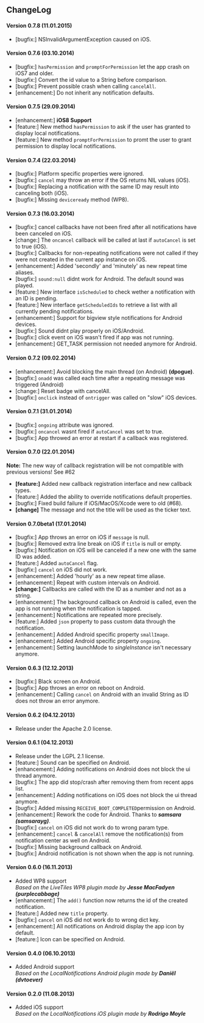 ## ChangeLog
#### Version 0.7.8 (11.01.2015)
- [bugfix:] NSInvalidArgumentException caused on iOS.

#### Version 0.7.6 (03.10.2014)
- [bugfix:] `hasPermission` and `promptForPermission` let the app crash on iOS7 and older.
- [bugfix:] Convert the id value to a String before comparison.
- [bugfix:] Prevent possible crash when calling `cancelAll`.
- [enhancement:] Do not inherit any notification defaults.

#### Version 0.7.5 (29.09.2014)
- [enhancement:] __iOS8 Support__
- [feature:] New method `hasPermission` to ask if the user has granted to display local notifications.
- [feature:] New method `promptForPermission` to promt the user to grant permission to display local notifications.

#### Version 0.7.4 (22.03.2014)
- [bugfix:] Platform specific properties were ignored.
- [bugfix:] `cancel` may throw an error if the OS returns NIL values (iOS).
- [bugfix:] Replacing a notification with the same ID may result into canceling both (iOS).
- [bugfix:] Missing `deviceready` method (WP8).

#### Version 0.7.3 (16.03.2014)
- [bugfix:] cancel callbacks have not been fired after all notifications have been canceled on iOS.
- [change:] The `oncancel` callback will be called at last if `autoCancel` is set to true (iOS).
- [bugfix:] Callbacks for non-repeating notifications were not called if they were not created in the current app instance on iOS.
- [enhancement:] Added 'secondly' and 'minutely' as new repeat time aliases.
- [bugfix:] `sound:null` didnt work for Android. The default sound was played.
- [feature:] New interface `isScheduled` to check wether a notification with an ID is pending.
- [feature:] New interface `getScheduledIds` to retrieve a list with all currently pending notifications.
- [enhancement:] Support for bigview style notifications for Android devices.
- [bugfix:] Sound didnt play properly on iOS/Android.
- [bugfix:] click event on iOS wasn't fired if app was not running.
- [enhancement:] GET_TASK permission not needed anymore for Android.

#### Version 0.7.2 (09.02.2014)
- [enhancement:] Avoid blocking the main thread (on Android) **(dpogue)**.
- [bugfix:] `onadd` was called each time after a repeating message was triggered (Android)
- [change:] Reset badge with cancelAll.
- [bugfix:] `onclick` instead of `ontrigger` was called on "slow" iOS devices.

#### Version 0.7.1 (31.01.2014)
- [bugfix:] `ongoing` attribute was ignored.
- [bugfix:] `oncancel` wasnt fired if `autoCancel` was set to true.
- [bugfix:] App throwed an error at restart if a callback was registered.

#### Version 0.7.0 (22.01.2014)
**Note:** The new way of callback registration will be not compatible with previous versions! See #62
- **[feature:]** Added new callback registration interface and new callback types.
- [feature:] Added the ability to override notifications default properties.
- [bugfix:] Fixed build failure if iOS/MacOS/Xcode were to old (#68).
- **[change]** The message and not the title will be used as the ticker text.

#### Version 0.7.0beta1 (17.01.2014)
- [bugfix:] App throws an error on iOS if `message` is null.
- [bugfix:] Removed extra line break on iOS if `title` is null or empty.
- [bugfix:] Notification on iOS will be canceled if a new one with the same ID was added.
- [feature:] Added `autoCancel` flag.
- [bugfix:] `cancel` on iOS did not work.
- [enhancement:] Added 'hourly' as a new repeat time aliase.
- [enhancement:] Repeat with custom intervals on Android.
- **[change:]** Callbacks are called with the ID as a number and not as a string.
- [enhancement:] The background callback on Android is called, even the app is not running when the notification is tapped.
- [enhancement:] Notifications are repeated more precisely.
- [feature:] Added `json` property to pass custom data through the notification.
- [enhancement:] Added Android specific property `smallImage`.
- [enhancement:] Added Android specific property `ongoing`.
- [enhancement:] Setting launchMode to *singleInstance* isn't necessary anymore.

#### Version 0.6.3 (12.12.2013)
- [bugfix:] Black screen on Android.
- [bugfix:] App throws an error on reboot on Android.
- [enhancement:] Calling `cancel` on Android with an invalid String as ID does not throw an error anymore.

#### Version 0.6.2 (04.12.2013)
- Release under the Apache 2.0 license.

#### Version 0.6.1 (04.12.2013)
- Release under the LGPL 2.1 license.
- [feature:] Sound can be specified on Android.
- [enhancement:] Adding notifications on Android does not block the ui thread anymore.
- [bugfix:] The app did stop/crash after removing them from recent apps list.
- [enhancement:] Adding notifications on iOS does not block the ui thread anymore.
- [bugfix:] Added missing `RECEIVE_BOOT_COMPLETED`permission on Android.
- [enhancement:] Rework the code for Android. Thanks to ***samsara (samsarayg)***.
- [bugfix:] `cancel` on iOS did not work do to wrong param type.
- [enhancement:] `cancel` & `cancelAll` remove the notification(s) from notification center as well on Android.
- [bugfix:] Missing background callback on Android.
- [bugfix:] Android notification is not shown when the app is not running.

#### Version 0.6.0 (16.11.2013)
- Added WP8 support<br>
  *Based on the LiveTiles WP8 plugin made by* ***Jesse MacFadyen (purplecabbage)***
- [enhancement:] The `add()` function now returns the id of the created notification.
- [feature:] Added new `title` property.
- [bugfix:] `cancel` on iOS did not work do to wrong dict key.
- [enhancement:] All notifications on Android display the app icon by default.
- [feature:] Icon can be specified on Android.

#### Version 0.4.0 (06.10.2013)
- Added Android support<br>
  *Based on the LocalNotifications Android plugin made by* ***Daniël (dvtoever)***

#### Version 0.2.0 (11.08.2013)
- Added iOS support<br>
  *Based on the LocalNotifications iOS plugin made by* ***Rodrigo Moyle***
